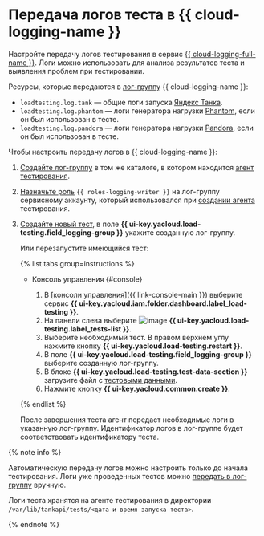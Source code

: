 # Передача логов теста в {{ cloud-logging-name }}

Настройте передачу логов тестирования в сервис [{{ cloud-logging-full-name }}](../../logging/). Логи можно использовать для анализа результатов теста и выявления проблем при тестировании. 

Ресурсы, которые передаются в [лог-группу](../../logging/concepts/log-group.md) {{ cloud-logging-name }}:
* `loadtesting.log.tank` — общие логи запуска [Яндекс Танка](https://yandextank.readthedocs.io/en/latest/).
* `loadtesting.log.phantom` — логи генератора нагрузки [Phantom](../concepts/load-generator.md#phantom), если он был использован в тесте.
* `loadtesting.log.pandora` — логи генератора нагрузки [Pandora](../concepts/load-generator.md#pandora), если он был использован в тесте.

Чтобы настроить передачу логов в {{ cloud-logging-name }}:
1. [Создайте лог-группу](../../logging/operations/create-group.md) в том же каталоге, в котором находится [агент тестирования](../concepts/agent.md).
1. [Назначьте роль](../../logging/operations/access-rights.md#add-access) `{{ roles-logging-writer }}` на лог-группу сервисному аккаунту, который использовался при [создании агента](create-agent.md) тестирования.
1. [Создайте новый тест](../quickstart.md#run-test), в поле **{{ ui-key.yacloud.load-testing.field_logging-group }}** укажите созданную лог-группу.

    Или перезапустите имеющийся тест:

    {% list tabs group=instructions %}

    - Консоль управления {#console}

      1. В [консоли управления]({{ link-console-main }}) выберите сервис **{{ ui-key.yacloud.iam.folder.dashboard.label_load-testing }}**.
      1. На панели слева выберите ![image](../../_assets/load-testing/test.svg) **{{ ui-key.yacloud.load-testing.label_tests-list }}**.
      1. Выберите необходимый тест. В правом верхнем углу нажмите кнопку **{{ ui-key.yacloud.load-testing.restart }}**.
      1. В поле **{{ ui-key.yacloud.load-testing.field_logging-group }}** выберите созданную лог-группу.
      1. В блоке **{{ ui-key.yacloud.load-testing.test-data-section }}** загрузите файл с [тестовыми данными](../concepts/payload.md).
      1. Нажмите кнопку **{{ ui-key.yacloud.common.create }}**. 

    {% endlist %}

    После завершения теста агент передаст необходимые логи в указанную лог-группу. Идентификатор логов в лог-группе будет соответствовать идентификатору теста.

{% note info %}

Автоматическую передачу логов можно настроить только до начала тестирования. Логи уже проведенных тестов можно [передать в лог-группу](../../logging/operations/write-logs.md) вручную.

Логи теста хранятся на агенте тестирования в директории `/var/lib/tankapi/tests/<дата и время запуска теста>`.

{% endnote %}